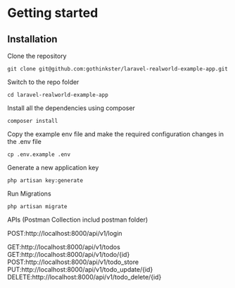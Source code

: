 

# Getting started

## Installation


Clone the repository

    git clone git@github.com:gothinkster/laravel-realworld-example-app.git

Switch to the repo folder

    cd laravel-realworld-example-app

Install all the dependencies using composer

    composer install

Copy the example env file and make the required configuration changes in the .env file

    cp .env.example .env

Generate a new application key

    php artisan key:generate
    
Run Migrations

    php artisan migrate

APIs (Postman Collection includ postman folder)

POST:http://localhost:8000/api/v1/login

GET:http://localhost:8000/api/v1/todos
GET:http://localhost:8000/api/v1/todo/{id}
POST:http://localhost:8000/api/v1/todo_store
PUT:http://localhost:8000/api/v1/todo_update/{id}
DELETE:http://localhost:8000/api/v1/todo_delete/{id}
